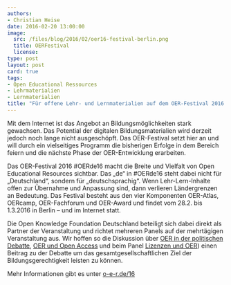 ```yaml
---
authors:
- Christian Heise
date: 2016-02-20 13:00:00
image:
  src: /files/blog/2016/02/oer16-festival-berlin.png
  title: OERFestival
  license:
type: post
layout: post
card: true
tags:
- Open Educational Ressources
- Lehrmaterialien
- Lernmaterialien
title: "Für offene Lehr- und Lernmaterialien auf dem OER-Festival 2016 in Berlin"
---
```


Mit dem Internet ist das Angebot an Bildungsmöglichkeiten stark gewachsen. Das Potential der digitalen Bildungsmaterialien wird derzeit jedoch noch lange nicht ausgeschöpft. Das OER-Festival setzt hier an und will durch ein vielseitiges Programm die bisherigen Erfolge in dem Bereich feiern und die nächste Phase der OER-Entwicklung erarbeiten.

Das OER-Festival 2016 #OERde16 macht die Breite und Vielfalt von Open Educational Resources sichtbar. Das „de“ in #OERde16 steht dabei nicht für „Deutschland“, sondern für „deutschsprachig“. Wenn Lehr-Lern-Inhalte offen zur Übernahme und Anpassung sind, dann verlieren Ländergrenzen an Bedeutung. Das Festival besteht aus den vier Komponenten OER-Atlas, OERcamp, OER-Fachforum und OER-Award und findet vom 28.2. bis 1.3.2016 in Berlin – und im Internet statt.

Die Open Knowledge Foundation Deutschland beteiligt sich dabei direkt als Partner der Veranstaltung und richtet mehreren Panels auf der mehrtägigen Veranstaltung aus. Wir hoffen so die Diskussion über <a href="http://open-educational-resources.de/16/fachforum/programm/#PaA16" target="_blank">OER in der politischen Debatte</a>, <a href="http://open-educational-resources.de/16/fachforum/programm/#PaC17" target="_blank">OER und Open Access</a> und beim Panel <a href="http://open-educational-resources.de/16/fachforum/programm/#PaA12" target="_blank">Lizenzen und OER</a>) einen Beitrag zu der Debatte um das gesamtgesellschaftlichen Ziel der Bildungsgerechtigkeit leisten zu können.

Mehr Informationen gibt es unter <a href="http://open-educational-resources.de/16" target="_blank">o-e-r.de/16</a>
